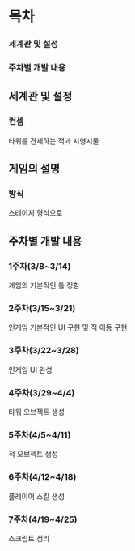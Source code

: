 # 목차
### 세계관 및 설정
### 주차별 개발 내용



## 세계관 및 설정
### 컨셉
타워를 견제하는 적과 지형지물

## 게임의 설명
### 방식
스테이지 형식으로



## 주차별 개발 내용
### 1주차(3/8~3/14)
게임의 기본적인 틀 정함

### 2주차(3/15~3/21)
인게임 기본적인 UI 구현 및 적 이동 구현

### 3주차(3/22~3/28)
인게임 UI 완성

### 4주차(3/29~4/4)
타워 오브젝트 생성

### 5주차(4/5~4/11)
적 오브젝트 생성

### 6주차(4/12~4/18)
플레이어 스킬 생성

### 7주차(4/19~4/25)
스크립트 정리
